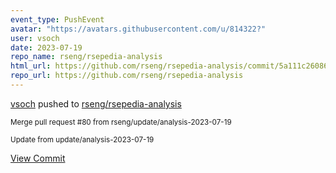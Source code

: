 ```yaml
---
event_type: PushEvent
avatar: "https://avatars.githubusercontent.com/u/814322?"
user: vsoch
date: 2023-07-19
repo_name: rseng/rsepedia-analysis
html_url: https://github.com/rseng/rsepedia-analysis/commit/5a111c260860e3ad1b1a67ea44d116b9f3e63250
repo_url: https://github.com/rseng/rsepedia-analysis
---
```


<a href='https://github.com/vsoch' target='_blank'>vsoch</a> pushed to <a href='https://github.com/rseng/rsepedia-analysis' target='_blank'>rseng/rsepedia-analysis</a>

<small>Merge pull request #80 from rseng/update/analysis-2023-07-19

Update from update/analysis-2023-07-19</small>

<a href='https://github.com/rseng/rsepedia-analysis/commit/5a111c260860e3ad1b1a67ea44d116b9f3e63250' target='_blank'>View Commit</a>